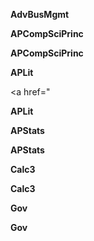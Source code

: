 
**AdvBusMgmt**

<a href=""></a>


**APCompSciPrinc**

</a>


**APCompSciPrinc**


**APLit**

<a href="</a>


**APLit**

<a href=""></a>


**APStats**

</a>


**APStats**


**Calc3**

</a>


**Calc3**


**Gov**

</a>


**Gov**



